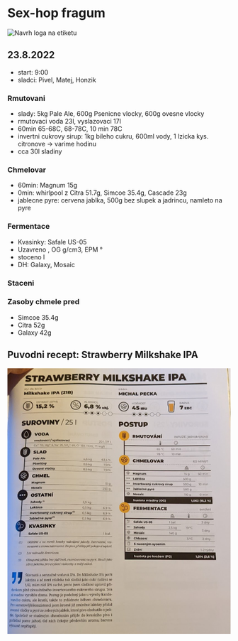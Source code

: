 # Sex-hop fragum

![Navrh loga na etiketu](./fig/strawberry_milkshake_logo.png)

## 23.8.2022
  * start: 9:00
  * sladci: Pivel, Matej, Honzik

### Rmutovani
  * slady: 5kg Pale Ale, 600g Psenicne vlocky, 600g ovesne vlocky
  * rmutovaci voda 23l, vyslazovaci 17l
  * 60min 65-68C, 68-78C, 10 min 78C
  * invertni cukrovy sirup: 1kg bileho cukru, 600ml vody, 1 lzicka kys. citronove -> varime hodinu
  * cca 30l sladiny

### Chmelovar
  * 60min: Magnum 15g
  * 0min: whirlpool z Citra 51.7g, Simcoe 35.4g, Cascade 23g
  * jablecne pyre: cervena jablka, 500g bez slupek a jadrincu, namleto na pyre

### Fermentace
  * Kvasinky: Safale US-05
  * Uzavreno , OG g/cm3, EPM °
  * stoceno l
  * DH: Galaxy, Mosaic
  
### Staceni

### Zasoby chmele pred
  * Simcoe 35.4g
  * Citra 52g
  * Galaxy 42g

## Puvodni recept: Strawberry Milkshake IPA
![](./fig/strawberry_milkshake.jpg)
